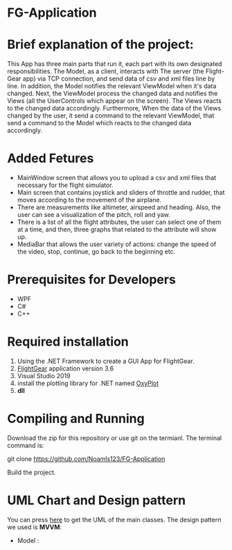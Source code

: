 # FG-Application

# Brief explanation of the project:

This App has three main parts that run it, each part with its own designated responsibilities.
The Model, as a client, interacts with The server (the Flight-Gear app) via TCP connection, and send data of csv and xml files line by line.
In addition, the Model notifies the relevant ViewModel when it's data changed. Next, the ViewModel process the changed data and notifies the Views (all the UserControls which appear on the screen). The Views reacts to the changed data accordingly.
Furthermore, When the data of the Views changed by the user, it send a command to the relevant ViewModel, that send a command to the Model which reacts to the changed data accordingly. 

# Added Fetures

* MainWindow screen that allows you to upload a csv and xml files that necessary for the flight simulator.
* Main screen that contains joystick and sliders of throttle and rudder, that moves according to the movement of the airplane.
* There are measurements like altimeter, airspeed and heading. Also, the user can see a visualization of the pitch, roll and yaw.  
* There is a list of all the flight attributes, the user can select one of them at a time, and then, three graphs that related to the attribute will show up.
* MediaBar that allows the user variety of actions: change the speed of the video, stop, continue, go back to the beginning etc.  

# Prerequisites for Developers
- WPF
- C#
- C++

# Required installation

1) Using the .NET Framework to create a GUI App for FlightGear.
2) [FlightGear](https://www.flightgear.org/) application version 3.6 
3) Visual Studio 2019 
4) install the plotting library for .NET named [OxyPlot](https://oxyplot.readthedocs.io/en/latest/getting-started/hello-wpf-xaml.html)
5) **dll**


# Compiling and Running

Download the zip for this repository or use git on the termianl. The terminal command is:

git clone https://github.com/Noamls123/FG-Application

Build the project.



# UML Chart and Design pattern

You can press [here](https://github.com/Noamls123/FG-Application/blob/main/UML.jpeg) to get the UML of the main classes.
The design pattern we used is **MVVM**:
* Model : 




